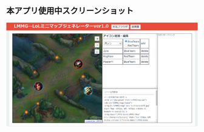 ## 本アプリ使用中スクリーンショット
![使用スクリーンショット](https://github.com/Kusunoki-19/LoLMinimapGenerator/blob/master/%E4%BD%BF%E7%94%A8%E3%82%A4%E3%83%A1%E3%83%BC%E3%82%B8.PNG)
